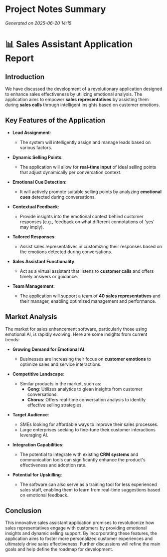 # Project Notes Summary

*Generated on 2025-06-20 14:15*

# 📊 Sales Assistant Application Report

## **Introduction**
We have discussed the development of a revolutionary application designed to enhance sales effectiveness by utilizing emotional analysis. The application aims to empower **sales representatives** by assisting them during **sales calls** through intelligent insights based on customer emotions.

## **Key Features of the Application**
- **Lead Assignment**: 
  - The system will intelligently assign and manage leads based on various factors.
  
- **Dynamic Selling Points**:
  - The application will allow for **real-time input** of ideal selling points that adjust dynamically per conversation context.

- **Emotional Cue Detection**:
  - It will actively promote suitable selling points by analyzing **emotional cues** detected during conversations.

- **Contextual Feedback**:
  - Provide insights into the emotional context behind customer responses (e.g., feedback on what different connotations of 'yes' may imply).

- **Tailored Responses**:
  - Assist sales representatives in customizing their responses based on the emotions detected during conversations.

- **Sales Assistant Functionality**:
  - Act as a virtual assistant that listens to **customer calls** and offers timely answers or guidance.

- **Team Management**:
  - The application will support a team of **40 sales representatives** and their manager, enabling optimized management and performance.

## **Market Analysis**
The market for sales enhancement software, particularly those using emotional AI, is rapidly evolving. Here are some insights from current trends:

- **Growing Demand for Emotional AI**:
  - Businesses are increasing their focus on **customer emotions** to optimize sales and service interactions.
  
- **Competitive Landscape**:
  - Similar products in the market, such as:
    - **Gong**: Utilizes analytics to glean insights from customer conversations.
    - **Chorus**: Offers real-time conversation analysis to identify effective selling strategies.
  
- **Target Audience**:
  - SMEs looking for affordable ways to improve their sales processes.
  - Large enterprises seeking to fine-tune their customer interactions leveraging AI.

- **Integration Capabilities**:
  - The potential to integrate with existing **CRM systems** and communication tools can significantly enhance the product's effectiveness and adoption rate.

- **Potential for Upskilling**:
  - The software can also serve as a training tool for less experienced sales staff, enabling them to learn from real-time suggestions based on emotional feedback.

## **Conclusion**
This innovative sales assistant application promises to revolutionize how sales representatives engage with customers by providing emotional insights and dynamic selling support. By incorporating these features, the application aims to foster more personalized customer experiences and ultimately drive sales effectiveness. Further discussions will refine the main goals and help define the roadmap for development.